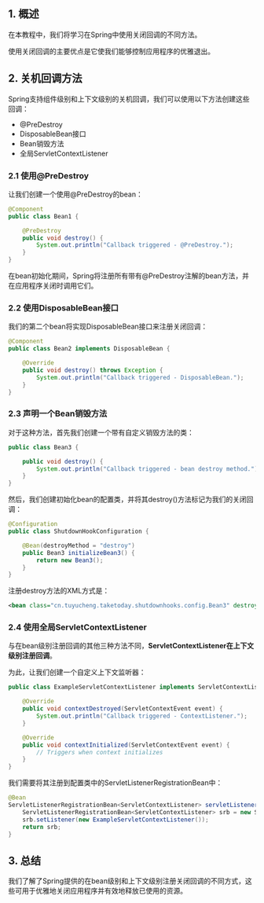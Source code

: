## 1. 概述

在本教程中，我们将学习在Spring中使用关闭回调的不同方法。

使用关闭回调的主要优点是它使我们能够控制应用程序的优雅退出。

## 2. 关机回调方法

Spring支持组件级别和上下文级别的关机回调，我们可以使用以下方法创建这些回调：

-   @PreDestroy
-   DisposableBean接口
-   Bean销毁方法
-   全局ServletContextListener

### 2.1 使用@PreDestroy

让我们创建一个使用@PreDestroy的bean：

```java
@Component
public class Bean1 {

    @PreDestroy
    public void destroy() {
        System.out.println("Callback triggered - @PreDestroy.");
    }
}
```

在bean初始化期间，Spring将注册所有带有@PreDestroy注解的bean方法，并在应用程序关闭时调用它们。

### 2.2 使用DisposableBean接口

我们的第二个bean将实现DisposableBean接口来注册关闭回调：

```java
@Component
public class Bean2 implements DisposableBean {

    @Override
    public void destroy() throws Exception {
        System.out.println("Callback triggered - DisposableBean.");
    }
}
```

### 2.3 声明一个Bean销毁方法

对于这种方法，首先我们创建一个带有自定义销毁方法的类：

```java
public class Bean3 {

    public void destroy() {
        System.out.println("Callback triggered - bean destroy method.");
    }
}
```

然后，我们创建初始化bean的配置类，并将其destroy()方法标记为我们的关闭回调：

```java
@Configuration
public class ShutdownHookConfiguration {

    @Bean(destroyMethod = "destroy")
    public Bean3 initializeBean3() {
        return new Bean3();
    }
}
```

注册destroy方法的XML方式是：

```xml
<bean class="cn.tuyucheng.taketoday.shutdownhooks.config.Bean3" destroy-method="destroy">
```

### 2.4 使用全局ServletContextListener

与在bean级别注册回调的其他三种方法不同，**ServletContextListener在上下文级别注册回调**。

为此，让我们创建一个自定义上下文监听器：

```java
public class ExampleServletContextListener implements ServletContextListener {

    @Override
    public void contextDestroyed(ServletContextEvent event) {
        System.out.println("Callback triggered - ContextListener.");
    }

    @Override
    public void contextInitialized(ServletContextEvent event) {
        // Triggers when context initializes
    }
}
```

我们需要将其注册到配置类中的ServletListenerRegistrationBean中：

```java
@Bean
ServletListenerRegistrationBean<ServletContextListener> servletListener() {
    ServletListenerRegistrationBean<ServletContextListener> srb = new ServletListenerRegistrationBean<>();
    srb.setListener(new ExampleServletContextListener());
    return srb;
}
```

## 3. 总结

我们了解了Spring提供的在bean级别和上下文级别注册关闭回调的不同方式，这些可用于优雅地关闭应用程序并有效地释放已使用的资源。